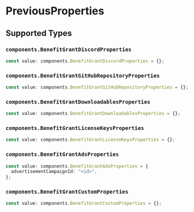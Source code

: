 # PreviousProperties


## Supported Types

### `components.BenefitGrantDiscordProperties`

```typescript
const value: components.BenefitGrantDiscordProperties = {};
```

### `components.BenefitGrantGitHubRepositoryProperties`

```typescript
const value: components.BenefitGrantGitHubRepositoryProperties = {};
```

### `components.BenefitGrantDownloadablesProperties`

```typescript
const value: components.BenefitGrantDownloadablesProperties = {};
```

### `components.BenefitGrantLicenseKeysProperties`

```typescript
const value: components.BenefitGrantLicenseKeysProperties = {};
```

### `components.BenefitGrantAdsProperties`

```typescript
const value: components.BenefitGrantAdsProperties = {
  advertisementCampaignId: "<id>",
};
```

### `components.BenefitGrantCustomProperties`

```typescript
const value: components.BenefitGrantCustomProperties = {};
```

